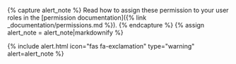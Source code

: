 
{% capture alert_note %}
Read how to assign these permission to your user roles in the [permission documentation]({% link _documentation/permissions.md %}).
{% endcapture %}
{% assign alert_note = alert_note|markdownify %}

{% include alert.html icon="fas fa-exclamation" type="warning" alert=alert_note %}
